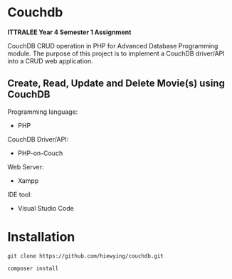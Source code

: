 # Couchdb

<b>ITTRALEE Year 4 Semester 1 Assignment</b>

CouchDB CRUD operation in PHP for Advanced Database Programming module. The purpose of this project is to implement a CouchDB driver/API into a CRUD web application. 

## Create, Read, Update and Delete Movie(s) using CouchDB

Programming language:
* PHP

CouchDB Driver/API:
* PHP-on-Couch

Web Server:
* Xampp

IDE tool:
* Visual Studio Code

# Installation
```
git clone https://github.com/hiewying/couchdb.git
```
```
composer install
```

